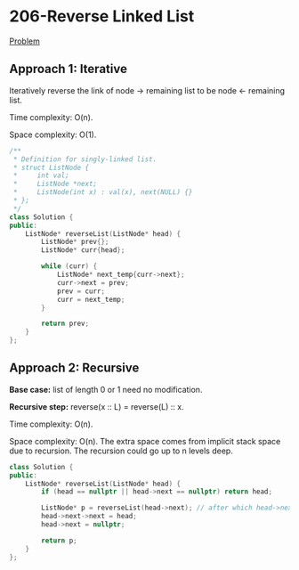 # 206-Reverse Linked List

[Problem](https://leetcode.com/problems/reverse-linked-list/)

## Approach 1: Iterative

Iteratively reverse the link of node -> remaining list to be node <- remaining list.

Time complexity: O(n).

Space complexity: O(1).

```c++
/**
 * Definition for singly-linked list.
 * struct ListNode {
 *     int val;
 *     ListNode *next;
 *     ListNode(int x) : val(x), next(NULL) {}
 * };
 */
class Solution {
public:
    ListNode* reverseList(ListNode* head) {
        ListNode* prev{};
        ListNode* curr{head};

        while (curr) {
            ListNode* next_temp{curr->next};
            curr->next = prev;
            prev = curr;
            curr = next_temp;
        }

        return prev;
    }
};
```

## Approach 2: Recursive

**Base case:** list of length 0 or 1 need no modification.

**Recursive step:** reverse(x :: L) = reverse(L) :: x.

Time complexity: O(n).

Space complexity: O(n). The extra space comes from implicit stack space due to recursion. The recursion could go up to n levels deep.

```c++
class Solution {
public:
    ListNode* reverseList(ListNode* head) {
        if (head == nullptr || head->next == nullptr) return head;

        ListNode* p = reverseList(head->next); // after which head->next is the tail of that list
        head->next->next = head;
        head->next = nullptr;

        return p;
    }
};
```
